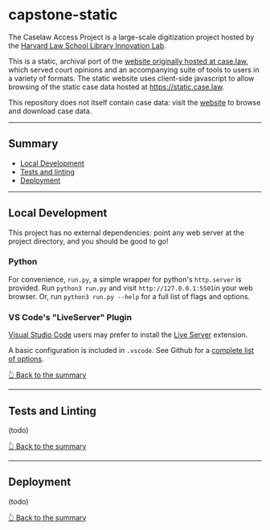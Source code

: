 # capstone-static

The Caselaw Access Project is a large-scale digitization project hosted by the [Harvard Law School Library Innovation Lab](http://lil.law.harvard.edu/).

This is a static, archival port of the [website originally hosted at case.law](https://github.com/harvard-lil/capstone), which served court opinions and an accompanying suite of tools to users in a variety of formats. The static website uses client-side javascript to allow browsing of the static case data hosted at https://static.case.law.

This repository does not itself contain case data: visit the [website](https://case.law) to browse and download case data.

---

## Summary
- [Local Development](#local-development)
- [Tests and linting](#tests-and-linting)
- [Deployment](#deployment)


---

## Local Development

This project has no external dependencies: point any web server at the project directory, and you should be good to go!


### Python

For convenience, `run.py`, a simple wrapper for python's `http.server` is provided. Run `python3 run.py` and visit `http://127.0.0.1:5501`in your web browser. Or, run `python3 run.py --help` for a full list of flags and options.


### VS Code's "LiveServer" Plugin

[Visual Studio Code](https://code.visualstudio.com/) users may prefer to install the [Live Server](https://marketplace.visualstudio.com/items?itemName=ritwickdey.LiveServer) extension.

A basic configuration is included in `.vscode`. See Github for a [complete list of options](https://github.com/ritwickdey/vscode-live-server/blob/HEAD/docs/settings.md).


[👆 Back to the summary](#summary)

---

## Tests and Linting
(todo)


[👆 Back to the summary](#summary)

---

## Deployment
(todo)


[👆 Back to the summary](#summary)

